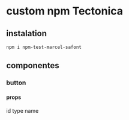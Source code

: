 # custom npm Tectonica
## instalation
```npm i npm-test-marcel-safont```

## componentes
### button

#### props
id
type
name
